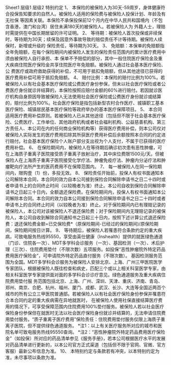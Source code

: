 Sheet1
	层级1	层级2
	特别约定
		1、 本保险的被保险人为30天-59周岁，身体健康符合投保告知要求的自然人。被保险人适用的保险费与被保险人投保计划、年龄及有无社保 等因素关联。本保险不承保投保前12个月内在中华人民共和国境内（不包含香港，澳门和台湾）居住未满180天的被保险人。若被保险人为 外籍人士，理赔时需提供在中国长期居留的许可证明。
		2、 等待期：被保险人首次投保或非续保时，等待期为30天；续保及因意外事故导致的赔偿责任不计等待期。被保险人续保时，新增或升级的 保险责任，等待期为30天。
		3、 免赔额：本保单的免赔额指全年免赔额，在每个保险期间内被保险人发生的保险责任范围内的累计医疗费用中须由被保险人自行承担、本 保单不予赔偿的部分，其中一般住院医疗保险金及重大疾病住院医疗保险金共享住院医疗年免赔额。被保险人通过社会基本医疗保险、公 费医疗或政府救助获得的补偿，不可用于抵扣免赔额，但从其他途径已获得的医疗费用补偿可用于抵扣免赔额。
		4、 赔付比例：本保险的赔付比例为100%。若被保险人以有社会基本医疗保险或公费医疗身份参保，但未以社会医疗保险或者公费医疗身份就诊并结算的，本保险按照应赔付金额的60%进行赔付。若因就诊医疗机构自身原因导致被保险人无法使用社会医疗保险或公费医疗身份就诊或结算的，赔付比例为100%。社会医疗保险是指包括新型农村合作医疗、城镇职工基本医疗保险、城镇居民基本医疗保险等政府举办的基本医疗保障项目。
		5、 本合同适用医疗费用补偿原则。若被保险人已从其他途径（包括但不限于社会基本医疗保险、公费医疗、工作单位、其他政府机构或者社会福利机构、公益慈善机构、第三方责任人、本公司在内的任何商业保险机构等）获得医疗费用补偿，则本公司仅对被保险人实际发生的医疗费用扣除其所获医疗费用补偿后余额按照本合同的约定进行赔付。社会基本医疗保险个人账户部分支出视为个人支付，不属于已获得的医疗费用补偿。
		6、 在保险期间内，被保险人在等待期后确诊初次患有恶性肿瘤，可在上海质子重离子医院接受质子重离子放射治疗，其中床位费限1500元/天。但被保险人在上海质子重离子医院接受化学疗法、肿瘤免疫疗法、肿瘤内分泌疗法和肿瘤靶向疗法所产生的医药费用不在保障范围内。
		7、 每一被保险人在同一保险期间内，限购壹（1）份，多投无效。
		8、 保险责任开始前，投保人有权书面通知本公司解除本合同，本合同的效力自本公司接到保险合同解除申请书之日二十四时或者申请书上的合同终止时间（以较晚者为准）终止。本公司自收到保险合同解除申请书之日起三十日内，全额退还保险费。在保险期间内，投保人有权书面通知本公司解除本合同。本合同的效力自本公司接到保险合同解除申请书之日二十四时或者申请书上的合同终止时间（以较晚者为准）终止。对于保险期间内已有理赔记录的被保险人，本公司对该被保险人不退还保险费；对于保险期间内无理赔记录的被保险人，本公司自收到解除合同通知书之日起三十日内，按照下述计算公式退还保险费：退还保险费金额=已交保险费*（原保险期间-已经过的保险期间)/原保险期间，保险期间按日计算。
		9、 等待期后，被保险人若罹患符合条款约定的重大疾病，可致电服务热线95550，享受由英仕健康（Inshealth）提供的就医绿色通道（门诊、住院各一次）、MDT多学科会诊服务（一次）、基因检测（一次）、术后护理（三次）、住院费用垫付（不限次数）五项服务。如投保“恶性肿瘤院外特定药品费用医疗保险金”，可申请院外特定药品直付服务（不限次数）。
		基因检测服务范围为全国。MDT多学科会诊服务为被保险人安排北京、上海、广州三甲医院医学专家团队，根据被保险人既往检查和病史，匹配三个或以上相关科室医学专家，由相关科室医学专家提供面对面的多学科会诊诊疗意见。绿色通道服务及重大疾病住院费用垫付服
		务范围包括北京、上海、广州、深圳、天津、重庆、济南、青岛、郑州、南京、合肥、杭州、福州、厦门、成都、武汉、长沙、大连等全国近两百个城市的所有公立三甲医院普通部。若被保险人以有社会医疗保险身份参保并罹患符合本合同约定的重大疾病需在异地就医时，
		在被保险人使用社保直接结算医疗费用的情况下，可享受保障范围内住院费用100%垫付服务。被保险人若以社会医疗保险身份参保但在就医时无法以社会医疗保险身份就诊并结算的，无法申请住院费用垫付服务。“质子重离子医疗费用”保险责任：住院费用垫付服务仅限上海质子重离子医院，但不提供绿色通道服务。
		*注1：以上有关医疗服务所对应的城市和医院名单可致电服务热线95550查询。
		*注2：“恶性肿瘤院外特定药品费用医疗保险金”（如投保）所对应的药品清单参见《服务手册》，若本公司根据医疗水平的发展对药品清单进行更新的，以本公司官方正式渠道（包括但不限于官网、官微、官方客服）最新公布信息为准。
		10、 本特别约定与条款若有冲突，以本特别约定为准，未尽事项以条款为准。


